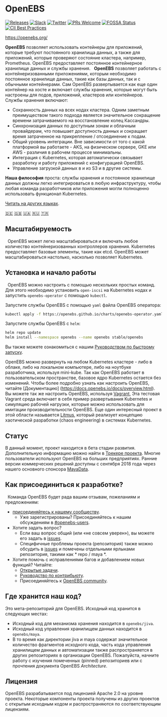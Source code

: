 # OpenEBS

[![Releases](https://img.shields.io/github/release/openebs/openebs/all.svg?style=flat-square)](https://github.com/openebs/openebs/releases)
[![Slack](https://img.shields.io/badge/chat!!!-slack-ff1493.svg?style=flat-square)]( https://openebs-community.slack.com)
[![Twitter](https://img.shields.io/twitter/follow/openebs.svg?style=social&label=Follow)](https://twitter.com/intent/follow?screen_name=openebs)
[![PRs Welcome](https://img.shields.io/badge/PRs-welcome-brightgreen.svg?style=flat-square)](https://github.com/openebs/openebs/blob/master/CONTRIBUTING.md)
[![FOSSA Status](https://app.fossa.com/api/projects/git%2Bgithub.com%2Fopenebs%2Fopenebs.svg?type=shield)](https://app.fossa.com/projects/git%2Bgithub.com%2Fopenebs%2Fopenebs?ref=badge_shield)
[![CII Best Practices](https://bestpractices.coreinfrastructure.org/projects/1754/badge)](https://bestpractices.coreinfrastructure.org/projects/1754)

https://openebs.org/

**OpenEBS** позволяет использовать контейнеры для приложений, которые требуют постоянного хранилища данных, а также для приложений, которые проверяют состояние кластера, например, Prometheus. OpenEBS предоставляет постоянное контейнерное хранилище данных и службы хранения.
 
**OpenEBS** позволяет работать с контейнеризованными приложениями, которым необходимо постоянное хранилище данных, такие как базы данных, так и с обычными контейнерами. Сам OpenEBS развертывается как еще один контейнер на хосте и включает службы хранения, которые могут быть настроены для подов, приложений, кластеров или контейнеров. Службы хранения включают:

- Сохранность данных на всех нодах кластера. Одним заметным преимуществом такого подхода является значительное сокращение времени затрачиваемого на восстановление колец Кассандры.
- Синхронизация данных по доступным зонам и облачным провайдерам, что повышает доступность данных и сокращает время затраченное на прикрепление / отсоединение к подам.
- Общий уровень интеграции. Вне зависимости от того с какой платформой вы работаете - AKS, на физическом сервере, GKE или AWS - различия в рабочем процессе минимальны.
- Интеграция с Kubernetes, которая автоматически связывает разработку и работу приложений с конфигурацией OpenEBS.
- Управление загрузкой данных в и из S3 и в другие системы.

**Наша философия** проста: службы хранения и постоянное хранилище данных должны легко интегрироваться в любую инфраструктуру, чтобы любая команда разработчиков или приложения могли полноценно использовать функционал Kubernetes.

[Читать на других языках](/translations/TRANSLATIONS.md).

[🇩🇪](README.de.md)
[:uk:](/README.md)
[🇺🇦](README.ua.md)
[🇷🇺](README.ru.md)
[🇹🇷](README.tr.md)

## Масштабируемость
 
OpenEBS может легко масштабироваться и включать любое количество контейнеризованных контроллеров хранения. Kubernetes предоставляет базовые элементы, такие как etcd. OpenEBS может масштабироваться настолько, насколько позволяет Kubernetes.

## Установка и начало работы
 
OpenEBS можно настроить с помощью нескольких простых команд. Для этого необходимо установить `open-iscsi` на Kubernetes нодах и запустить `openebs-operator` с помощью `kubectl`.

Запустите службы OpenEBS с помощью `yaml` файла OpenEBS оператора:

```bash
kubectl apply -f https://openebs.github.io/charts/openebs-operator.yaml
```

Запустите службы OpenEBS с `helm`:

   ```bash
   helm repo update
   helm install --namespace openebs --name openebs stable/openebs
   ```

   Вы также можете ознакомиться с нашим [Руководством по быстрому запуску](https://docs.openebs.io/docs/overview.html).

OpenEBS можно развернуть на любом Kubernetes кластере  - либо в облаке, либо на локальном компьютере, либо на ноутбуке разработчика, используя mini-kube. Так как OpenEBS работает в пользовательском пространстве, базовое ядро Kubernetes остается без изменений. Чтобы более подробно узнать как настроить OpenEBS, читайте [Документацию] (https://docs.openebs.io/docs/overview.html). Вы можете так же настроить OpenEBS, используя [Vagrant](https://github.com/openebs/openebs/tree/master/k8s/vagrant), Эта тестовая Vagrant среда включает в себя пример развертывания Kubernetes и симуляцию рабочей нагрузки, которые можно использовать для имитации производительности OpenEBS. Еще один интересный проект в этой области называется [Litmus](https://www.openebs.io/litmus), который реализует концепцию хаотической разработки (chaos engineering) в системах Kubernetes.

## Статус

В данный момент, проект находится в бета стадии развития. Дополнительную информацию можно найти в [Трекере проекта](https://github.com/openebs/openebs/wiki/Project-Tracker). Многие пользователи используют OpenEBS на больших предприятиях. Ранние версии коммерческих решений доступны с сентября 2018 года через нашего основного спонсора [MayaData](https://www.mayadata.io).
 
## Как присоединиться к разработке?
 
Команда OpenEBS будет рада вашим отзывам, пожеланиям и предложениям:
 
- [присоединяйтесь к нашему сообществу](https://openebs.io/join-our-slack-community).
  - Уже зарегистрированы? Присоединяйтесь к нашим обсуждениям в [#openebs-users](https://openebs-community.slack.com/messages/openebs-users/).
- Хотите задать вопрос?
  - Если ваш вопрос общий (или «не совсем уверен»), вы можете его задать в [issues](https://github.com/openebs/openebs/issues).
  - Специфичные проблемы проекта (репозитория) также можно обсудить в [issues](https://github.com/openebs/openebs/issues) и помечены отдельными ярлыками репозитория, такими как * repo / maya \*.
- Хотите помочь с исправлениями багов и добавлением новых функций? Читайте:
  - [Открытые задачи](https://github.com/openebs/openebs/labels).
  - [Руководство по контрибьюту](https://github.com/openebs/openebs/blob/master/CONTRIBUTING.ru.md).
  - Присоединяйтесь к [OpenEBS community](https://github.com/openebs/openebs/blob/master/community/README.md).

## Где хранится наш код?

Это мета-репозиторий для OpenEBS. Исходный код хранится в следующих местах:

* Исходный код для механизма хранения находится в `openebs/jiva`.
* Исходный код управления хранилищем данных находится в `openebs/maya`.
* В то время как директории jiva и maya содержат значительное количество фрагментов исходного кода, часть кода управления хранилищем данных и автоматизации также распространяется в других репозиториях в организации OpenEBS.
Пожалуйста, начните работу с изучения помеченных (pinned) репозиториев или с прочтения документа OpenEBS _Architecture_.

## Лицензия

OpenEBS разрабатывается под лицензией Apache 2.0 на уровне проекта. Некоторые компоненты проекта получены из других проектов с открытым исходным кодом и распространяются по соответствующим лицензиям.
